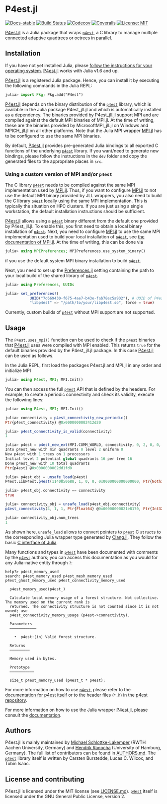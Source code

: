 # P4est.jl

[![Docs-stable](https://img.shields.io/badge/docs-stable-blue.svg)](https://trixi-framework.github.io/P4est.jl/stable)
[![Build Status](https://github.com/trixi-framework/P4est.jl/workflows/CI/badge.svg)](https://github.com/trixi-framework/P4est.jl/actions?query=workflow%3ACI)
[![Codecov](https://codecov.io/gh/trixi-framework/P4est.jl/branch/main/graph/badge.svg)](https://codecov.io/gh/trixi-framework/P4est.jl)
[![Coveralls](https://coveralls.io/repos/github/trixi-framework/P4est.jl/badge.svg?branch=main)](https://coveralls.io/github/trixi-framework/P4est.jl?branch=main)
[![License: MIT](https://img.shields.io/badge/License-MIT-success.svg)](https://opensource.org/licenses/MIT)

[P4est.jl](https://github.com/trixi-framework/P4est.jl) is a Julia package
that wraps [`p4est`](https://github.com/cburstedde/p4est), a C library to manage
multiple connected adaptive quadtrees or octrees in parallel.


## Installation

If you have not yet installed Julia, please [follow the instructions for your
operating system](https://julialang.org/downloads/platform/).
[P4est.jl](https://github.com/trixi-framework/P4est.jl) works with Julia v1.6
and up.

[P4est.jl](https://github.com/trixi-framework/P4est.jl) is a registered Julia
package. Hence, you can install it by executing the following commands in the
Julia REPL:

```julia
julia> import Pkg; Pkg.add("P4est")
```

[P4est.jl](https://github.com/trixi-framework/P4est.jl) depends on the binary
distribution of the [`p4est`](https://github.com/cburstedde/p4est) library, which
is available in the Julia package P4est\_jll.jl and which is automatically
installed as a dependency. The binaries provided by P4est\_jll.jl support MPI
and are compiled against the default MPI binaries of MPI.jl. At the time of
writing, these are the binaries provided by MicrosoftMPI\_jll.jl on Windows and
MPICH\_jll.jl on all other platforms. Note that the Julia MPI wrapper
[MPI.jl](https://github.com/JuliaParallel/MPI.jl) has to be configured to use
the same MPI binaries.

By default, [P4est.jl](https://github.com/trixi-framework/P4est.jl) provides
pre-generated Julia bindings to all exported C functions of the underlying
[`p4est`](https://github.com/cburstedde/p4est) library. If you want/need to
generate new bindings, please follow the instructions in the `dev` folder and
copy the generated files to the appropriate places in `src`.


### Using a custom version of MPI and/or `p4est`

The C library [`p4est`](https://github.com/cburstedde/p4est) needs to be
compiled against the same MPI implementation used by
[MPI.jl](https://github.com/JuliaParallel/MPI.jl). Thus, if you want to
configure [MPI.jl](https://github.com/JuliaParallel/MPI.jl) to not use the
default MPI binary provided by JLL wrappers, you also need to build the C
library [`p4est`](https://github.com/cburstedde/p4est) locally using the same
MPI implementation. This is typically the situation on HPC clusters. If you
are just using a single workstation, the default installation instructions
should be sufficient.

[P4est.jl](https://github.com/trixi-framework/P4est.jl) allows using a
[`p4est`](https://github.com/cburstedde/p4est) binary different from the default
one provided by P4est\_jll.jl.
To enable this, you first need to obtain a local binary installation of
[`p4est`](https://github.com/cburstedde/p4est). Next, you need to configure
[MPI.jl](https://github.com/JuliaParallel/MPI.jl) to use the same MPI
implementation used to build your local installation of
[`p4est`](https://github.com/cburstedde/p4est), see
[the documentation of MPI.jl](https://juliaparallel.org/MPI.jl/stable/configuration/).
At the time of writing, this can be done via

```julia
julia> using MPIPreferences; MPIPreferences.use_system_binary()
```

if you use the default system MPI binary installation to build
[`p4est`](https://github.com/cburstedde/p4est).

Next, you need to set up the
[Preferences.jl](https://github.com/JuliaPackaging/Preferences.jl)
setting containing the path to your local build of the shared library of
[`p4est`](https://github.com/cburstedde/p4est).

```julia
julia> using Preferences, UUIDs

julia> set_preferences!(
           UUID("7d669430-f675-4ae7-b43e-fab78ec5a902"), # UUID of P4est.jl
           "libp4est" => "/path/to/your/libp4est.so", force = true)
```

Currently, custom builds of [`p4est`](https://github.com/cburstedde/p4est)
without MPI support are not supported.


## Usage

The `P4est.uses_mpi()` function can be used to check if the
[`p4est`](https://github.com/cburstedde/p4est) binaries that
[P4est.jl](https://github.com/trixi-framework/P4est.jl) uses were compiled with
MPI enabled. This returns `true` for the default binaries provided by the
P4est_jll.jl package. In this case
[P4est.jl](https://github.com/trixi-framework/P4est.jl) can be used as follows.

In the Julia REPL, first load the packages P4est.jl and MPI.jl in any order and initialize MPI

```julia
julia> using P4est, MPI; MPI.Init()
```

You can then access the full [`p4est`](https://github.com/cburstedde/p4est) API
that is defined by the headers. For example, to create a periodic connectivity
and check its validity, execute the following lines:

```julia
julia> using P4est, MPI; MPI.Init()

julia> connectivity = p4est_connectivity_new_periodic()
Ptr{p4est_connectivity} @0x0000000002412d20

julia> p4est_connectivity_is_valid(connectivity)
1

julia> p4est = p4est_new_ext(MPI.COMM_WORLD, connectivity, 0, 2, 0, 0, C_NULL, C_NULL)
Into p4est_new with min quadrants 0 level 2 uniform 0
New p4est with 1 trees on 1 processors
Initial level 2 potential global quadrants 16 per tree 16
Done p4est_new with 10 total quadrants
Ptr{p4est} @0x0000000002dd1fd0

julia> p4est_obj = unsafe_load(p4est)
P4est.LibP4est.p4est(1140850688, 1, 0, 0, 0x0000000000000000, Ptr{Nothing} @0x0000000000000000, 0, 0, 0, 10, 10, Ptr{Int64} @0x00000000021a5f70, Ptr{p4est_quadrant} @0x0000000002274330, Ptr{p4est_connectivity} @0x000000000255cdf0, Ptr{sc_array} @0x00000000023b64a0, Ptr{sc_mempool} @0x0000000000000000, Ptr{sc_mempool} @0x00000000023b1620, Ptr{p4est_inspect} @0x0000000000000000)

julia> p4est_obj.connectivity == connectivity
true

julia> connectivity_obj = unsafe_load(p4est_obj.connectivity)
p4est_connectivity(4, 1, 1, Ptr{Float64} @0x00000000021e8170, Ptr{Int32} @0x00000000020d2450, 0x0000000000000000, Cstring(0x0000000000000000), Ptr{Int32} @0x0000000002468e10, Ptr{Int8} @0x00000000022035e0, Ptr{Int32} @0x0000000002667230, Ptr{Int32} @0x000000000219eea0, Ptr{Int32} @0x000000000279ae00, Ptr{Int8} @0x00000000021ff910)

julia> connectivity_obj.num_trees
1
```

As shown here, `unsafe_load` allows to convert pointers to
[`p4est`](https://github.com/cburstedde/p4est) C `struct`s to the corresponding
Julia wrapper type generated by
[Clang.jl](https://github.com/JuliaInterop/Clang.jl). They follow the basic
[C interface of Julia](https://docs.julialang.org/en/v1/manual/calling-c-and-fortran-code/).

Many functions and types in [`p4est`](https://github.com/cburstedde/p4est) have
been documented with comments by the [`p4est`](https://github.com/cburstedde/p4est)
authors; you can access this documentation as you would for any Julia-native
entity through `?`:

```
help?> p4est_memory_used
search: p4est_memory_used p4est_mesh_memory_used p4est_ghost_memory_used p4est_connectivity_memory_used

  p4est_memory_used(p4est_)

  Calculate local memory usage of a forest structure. Not collective. The memory used on the current rank is
  returned. The connectivity structure is not counted since it is not owned; use
  p4est_connectivity_memory_usage (p4est->connectivity).

  Parameters
  ––––––––––––

    •  p4est:[in] Valid forest structure.

  Returns
  –––––––––

  Memory used in bytes.

  Prototype
  –––––––––––

  size_t p4est_memory_used (p4est_t * p4est);
```

For more information on how to use [`p4est`](https://github.com/cburstedde/p4est),
please refer to the [documentation for p4est itself](http://www.p4est.org/) or
to the header files (`*.h`) in the
[p4est repository](https://github.com/cburstedde/p4est/tree/master/src).

For more information on how to use the Julia wrapper
[P4est.jl](https://github.com/trixi-framework/P4est.jl), please consult the
[documentation](https://trixi-framework.github.io/P4est.jl/stable).


## Authors

P4est.jl is mainly maintained by
[Michael Schlottke-Lakemper](https://lakemper.eu)
(RWTH Aachen University, Germany)
and [Hendrik Ranocha](https://ranocha.de) (University of Hamburg, Germany).
The full list of contributors can be found in [AUTHORS.md](AUTHORS.md).
The [`p4est`](https://github.com/cburstedde/p4est) library itself is written by
Carsten Burstedde, Lucas C. Wilcox, and Tobin Isaac.


## License and contributing

P4est.jl is licensed under the MIT license (see [LICENSE.md](LICENSE.md)).
[`p4est`](https://github.com/cburstedde/p4est) itself is licensed under the GNU
General Public License, version 2.
